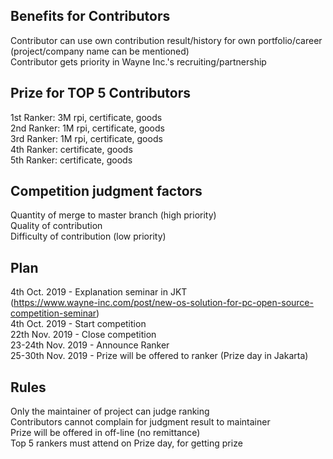 ## Benefits for Contributors
Contributor can use own contribution result/history for own portfolio/career (project/company name can be mentioned)  
Contributor gets priority in Wayne Inc.'s recruiting/partnership

## Prize for TOP 5 Contributors
1st Ranker: 3M rpi, certificate, goods  
2nd Ranker: 1M rpi, certificate, goods  
3rd Ranker: 1M rpi, certificate, goods  
4th Ranker: certificate, goods  
5th Ranker: certificate, goods

## Competition judgment factors
Quantity of merge to master branch (high priority)  
Quality of contribution  
Difficulty of contribution (low priority)

## Plan
4th Oct. 2019 - Explanation seminar in JKT   
(https://www.wayne-inc.com/post/new-os-solution-for-pc-open-source-competition-seminar)  
4th Oct. 2019 - Start competition  
22th Nov. 2019 - Close competition  
23-24th Nov. 2019 - Announce Ranker  
25-30th Nov. 2019 - Prize will be offered to ranker (Prize day in Jakarta)

## Rules
Only the maintainer of project can judge ranking  
Contributors cannot complain for judgment result to maintainer  
Prize will be offered in off-line (no remittance)  
Top 5 rankers must attend on Prize day, for getting prize